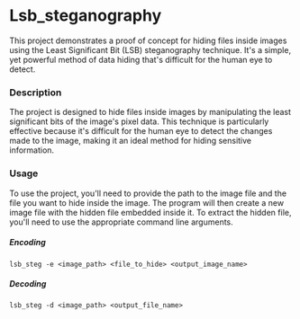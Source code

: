 # Lsb_steganography
This project demonstrates a proof of concept for hiding files inside images using the Least Significant Bit (LSB) 
steganography technique. It's a simple, yet powerful method of data hiding that's difficult for the human eye to detect.

### Description
The project is designed to hide files inside images by manipulating the least significant bits of the image's pixel 
data. This technique is particularly effective because it's difficult for the human eye to detect the changes made to 
the image, making it an ideal method for hiding sensitive information.

### Usage
To use the project, you'll need to provide the path to the image file and 
the file you want to hide inside the image. The program will then create a new image file with the hidden file
embedded inside it. To extract the hidden file, you'll need to use the appropriate command line arguments.

##### Encoding
```angular2html
lsb_steg -e <image_path> <file_to_hide> <output_image_name>
```
##### Decoding
```angular2html
lsb_steg -d <image_path> <output_file_name>
```


